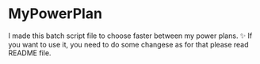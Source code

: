 # MyPowerPlan
I made this batch script file to choose faster between my power plans. ✨ If you want to use it, you need to do some changese as for that please read README file.
